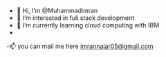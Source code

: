 - 👋 Hi, I’m @Muhammadimran
- 👀 I’m interested in full stack development 
- 🌱 I’m currently learning cloud computing with IBM 
-
-📫 you can mail me here imrannajar05@gmail.com

<!---
Armanimran07/Armanimran07 is a ✨ special ✨ repository because its `README.md` (this file) appears on your GitHub profile.
You can click the Preview link to take a look at your changes.
--->
